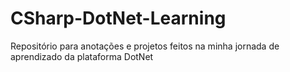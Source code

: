 # CSharp-DotNet-Learning

Repositório para anotações e projetos feitos na minha jornada de aprendizado da plataforma DotNet